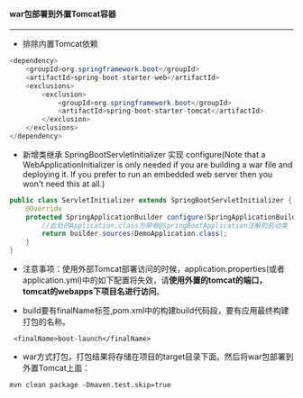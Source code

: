 #### war包部署到外置Tomcat容器

----
-  排除内置Tomcat依赖

```java
<dependency>
    <groupId>org.springframework.boot</groupId>
    <artifactId>spring-boot-starter-web</artifactId>
    <exclusions>
        <exclusion>
            <groupId>org.springframework.boot</groupId>
            <artifactId>spring-boot-starter-tomcat</artifactId>
        </exclusion>
    </exclusions>
</dependency>
```

- 新增类继承 SpringBootServletInitializer 实现 configure(Note that a WebApplicationInitializer is only needed if you are building a war file and deploying it.
  If you prefer to run an embedded web server then you won't need this at all.)

```java
public class ServletInitializer extends SpringBootServletInitializer { 
    @Override
    protected SpringApplicationBuilder configure(SpringApplicationBuilder builder) {
        //此处的Application.class为带有@SpringBootApplication注解的启动类
        return builder.sources(DemoApplication.class);
    } 
}
```

- 注意事项：使用外部Tomcat部署访问的时候，application.properties(或者application.yml)中的如下配置将失效，请**使用外置的tomcat的端口，tomcat的webapps下项目名进行访问**。

- build要有finalName标签,pom.xml中的构建build代码段，要有应用最终构建打包的名称。

```
 <finalName>boot-launch</finalName>
```

- war方式打包，打包结果将存储在项目的target目录下面。然后将war包部署到外置Tomcat上面：

```
mvn clean package -Dmaven.test.skip=true
```